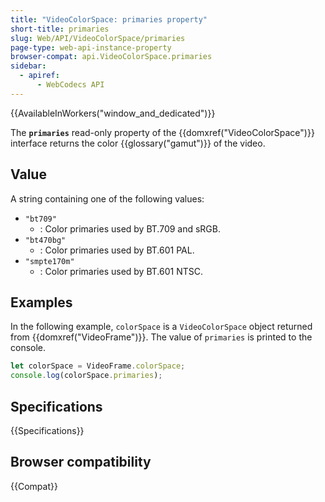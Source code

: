 ```yaml
---
title: "VideoColorSpace: primaries property"
short-title: primaries
slug: Web/API/VideoColorSpace/primaries
page-type: web-api-instance-property
browser-compat: api.VideoColorSpace.primaries
sidebar:
  - apiref:
      - WebCodecs API
---
```


{{AvailableInWorkers("window_and_dedicated")}}

The **`primaries`** read-only property of the {{domxref("VideoColorSpace")}} interface returns the color {{glossary("gamut")}} of the video.

## Value

A string containing one of the following values:

- `"bt709"`
  - : Color primaries used by BT.709 and sRGB.
- `"bt470bg"`
  - : Color primaries used by BT.601 PAL.
- `"smpte170m"`
  - : Color primaries used by BT.601 NTSC.

## Examples

In the following example, `colorSpace` is a `VideoColorSpace` object returned from {{domxref("VideoFrame")}}. The value of `primaries` is printed to the console.

```js
let colorSpace = VideoFrame.colorSpace;
console.log(colorSpace.primaries);
```

## Specifications

{{Specifications}}

## Browser compatibility

{{Compat}}
